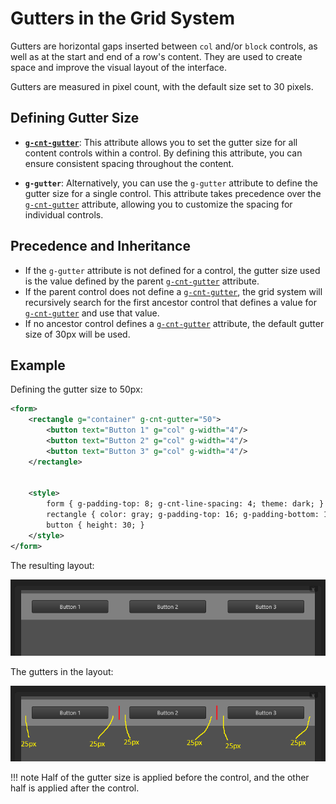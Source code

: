 # Gutters in the Grid System

Gutters are horizontal gaps inserted between `col` and/or `block` controls, as well as at the start and end of a row's content. They are used to create space and improve the visual layout of the interface.

Gutters are measured in pixel count, with the default size set to 30 pixels.

## Defining Gutter Size

- **[`g-cnt-gutter`](attrs/g-cnt-gutter.md)**: This attribute allows you to set the gutter size for all content controls within a control. By defining this attribute, you can ensure consistent spacing throughout the content.

- **`g-gutter`**: Alternatively, you can use the `g-gutter` attribute to define the gutter size for a single control. This attribute takes precedence over the [`g-cnt-gutter`](attrs/g-cnt-gutter.md) attribute, allowing you to customize the spacing for individual controls.


## Precedence and Inheritance

- If the `g-gutter` attribute is not defined for a control, the gutter size used is the value defined by the parent [`g-cnt-gutter`](attrs/g-cnt-gutter.md) attribute.
- If the parent control does not define a [`g-cnt-gutter`](attrs/g-cnt-gutter.md), the grid system will recursively search for the first ancestor control that defines a value for [`g-cnt-gutter`](attrs/g-cnt-gutter.md) and use that value.
- If no ancestor control defines a [`g-cnt-gutter`](attrs/g-cnt-gutter.md) attribute, the default gutter size of 30px will be used.


## Example

Defining the gutter size to 50px:

```xml
<form>
	<rectangle g="container" g-cnt-gutter="50">
		<button text="Button 1" g="col" g-width="4"/>
		<button text="Button 2" g="col" g-width="4"/>
		<button text="Button 3" g="col" g-width="4"/>
	</rectangle>

	
	<style>
		form { g-padding-top: 8; g-cnt-line-spacing: 4; theme: dark; }	
		rectangle { color: gray; g-padding-top: 16; g-padding-bottom: 16; }				
		button { height: 30; } 
	</style>	
</form>	
```

The resulting layout:

![Gutter example](img/gutter-0.png)

The gutters in the layout:

![Gutter example](img/gutter-1.png)

!!! note
	Half of the gutter size is applied before the control, and the other half is applied after the control.